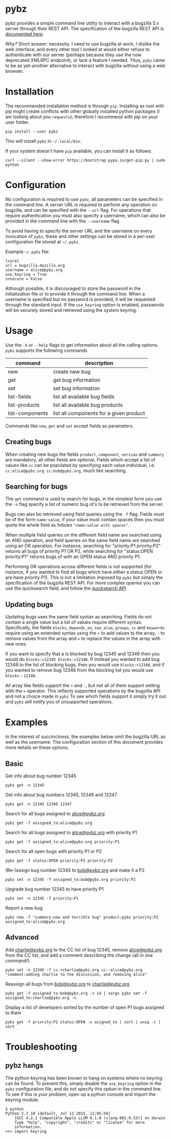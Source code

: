 # pybz

pybz provides a  simple command line utility to interact with a bugzilla
5.x server through their REST API. The specification of the bugzilla
REST API is
[documented here](http://bugzilla.readthedocs.org/en/latest/api/index.html).

*Why?* Short answer: necessity. I need to use bugzilla at work, I
dislike the web interface, and every other tool I looked at would either
refuse to authenticate with our server (perhaps because they use the now
deprecated XMLRPC endpoint), or lack a feature I needed. Thus, `pybz` came
to be as yet-another alternative to interact with bugzilla without using
a web browser.

# Installation

The recommended installation method is through `pip`. Installing as root
with pip might create conflicts with other globally installed python
packages (I am looking about you `requests`); therefore I recommend with
pip on your user folder.

    pip install --user pybz

This will install `pybz` in `~/.local/bin`.

If your system doesn't have `pip` available, you can install it as
follows:

	curl --silent --show-error https://bootstrap.pypa.io/get-pip.py | sudo python

# Configuration

No configuration is required to use `pybz`, all parameters can be
specified in the command line. A server URL is required to perform any
operation on bugzilla, and can be specified with the `--url` flag. For
operations that require authentication you must also specify a username,
which can also be provided in the command line with the `--username`
flag.

To avoid having to specify the server URL and the username on every
invocation of `pybz`, these and other settings can be stored in a
per-user configuration file stored at `~/.pybz`.

Example `~/.pybz` file:

    [core]
    url = bugzilla.mozilla.org
    username = alice@pybz.org
    use_keyring = True
    insecure = False

Although possible, it is discouraged to store the password in the
initialization file or to provide it through the command line.
When a username is specified but no password is provided, it will be
requested through the standard input. If the `use_keyring` option is
enabled, passwords will be securely stored and retrieved using the
system keyring.

# Usage

Use the `-h` or `--help` flags to get information about all the
calling options. `pybz` supports the following commands

command          |   description
-----------------|------------------------------------------
new              |   create new bug
get              |   get bug information
set              |   set bug information
list-fields      |   list all available bug fields
list-products    |   list all available bug products
list-components  |   list all components for a given product

Commands like `new`, `get` and `set` accept fields as parameters.

## Creating bugs

When creating new bugs the fields `product`, `component`, `version` and
`summary` are mandatory, all other fields are optional. Fields which
accept a list of values like `cc` can be populated by specifying each
value individual, i.e. `cc:alice@pybz.org cc:bob@pybz.org`, much like
searching.

## Searching for bugs

The `get` command is used to search for bugs, in the simplest form you
use the `-n` flag specify a list of numeric bug id's to be retrieved
from the server.

Bugs can also be retrieved using field queries using the `-f` flag.
Fields must be of the form `name:value`, if your value must contain
spaces then you must quote the whole field as follows `"name:value with
spaces"`.

When multiple field queries on the different field name are searched
using an AND operation, and field queries on the same field name are
searched using an OR operation. For instance, searching for "priority:P1
priority:P2" returns all bugs of priority P1 OR P2, while searching for
"status:OPEN priority:P1" returns bugs of with an OPEN status AND
priority P1.

Performing OR operations across different fields is not supported (for
instance, if you wanted to find all bugs which have either a
status OPEN or are have priority P1). This is not a limitation imposed
by `pybz` but simply the specification of the bugzilla REST API. For more
complex queries you can use the quicksearch field, and follow the
[quicksearch API](https://bugzilla.mozilla.org/page.cgi?id=quicksearch.html)

## Updating bugs

Updating bugs uses the same field syntax as searching. Fields do not
contain a single value but a list of values require different syntax.
Specifically, the fields `blocks`, `depends_on`, `see_also`, `groups`,
`cc` and `keywords` require using an extended syntax using the `+` to
add values to the array, `-` to remove values from the array and `=` to
replace the values in the array with new ones.

If you want to specify that a is blocked by bug 12345 and 12346 then you
would do `blocks:=12345 blocks:=12346`. If instead you wanted to add bug
12346 to the list of blocking bugs, then you would use `blocks:+12346`,
and if you wanted to remove bug 12346 from the blocking list you
would use `blocks:-12346`.

All array like fields support the `+` and `-`, but not all of them
support setting with the `=` operator. This reflects supported
operations by the bugzilla API and not a choice made in `pybz` To see
which fields support it simply try it out and `pybz` will notify you of
unsupported operations.

# Examples

In the interest of succinctness, the examples below omit the bugzilla
URL as well as the username. The configuration section of this document
provides more details on these options.

## Basic

Get info about bug number 12345

    pybz get -n 12345

Get info about bug numbers 12345, 12346 and 12347

    pybz get -n 12345 12346 12347

Search for all bugs assigned to alice@pybz.org

    pybz get -f assigned_to:alice@pybz.org

Search for all bugs assigned to alice@pybz.org with priority P1

    pybz get -f assigned_to:alice@pybz.org priority:P1

Search for all open bugs with priority P1 or P2

    pybz get -f status:OPEN priority:P1 priority:P2

(Re-)assign bug number 12345 to bob@pybz.org and make it a P2

    pybz set -n 12345 -f assigned_to:bob@pybz.org priority:P2

Upgrade bug number 12345 to have priority P1

    pybz set -n 12345 -f priority:P1

Report a new bug

    pybz new -f "summary:new and terrible bug" product:pybz priority:P2 assigned_to:alice@pybz.org

## Advanced

Add charlie@pybz.org to the CC list of bug 12345, remove
alice@pybz.org from the CC list, and add a comment describing the
change (all in one command!).

    pybz set -n 12345 -f cc:+charlie@pybz.org cc:-alice@pybz.org "comment:adding charlie to the discussion, and removing alice"

Reassign all bugs from bob@pybz.org to charlie@pybz.org

    pybz get -f assigned_to:bob@pybz.org -s id | xargs pybz set -f assigned_to:charlie@pybz.org -n

Display a list of developers sorted by the number of open P1 bugs assigned to
them

    pybz get -f priority:P1 status:OPEN -s asigned_to | sort | uniq -c | sort

# Troubleshooting

## pybz hangs

The python keyring has been known to hang on systems where no keyring
can be found. To prevent this, simply disable the `use_keyring` option
in the `pybz` configuration file, and do not specify this option in the
command line. To see if this is your problem, open up a python console
and import the keyring module.

    $ python
    Python 2.7.10 (default, Jul 13 2015, 12:05:58)
        [GCC 4.2.1 Compatible Apple LLVM 6.1.0 (clang-602.0.53)] on darwin
        Type "help", "copyright", "credits" or "license" for more
        information.
    >>> import keyring
